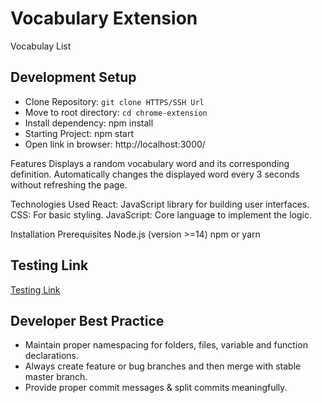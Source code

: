 # Vocabulary Extension

Vocabulay List

## Development Setup

- Clone Repository: `git clone HTTPS/SSH Url`
- Move to root directory: `cd chrome-extension`
- Install dependency: npm install
- Starting Project: npm start
- Open link in browser: http://localhost:3000/

Features
Displays a random vocabulary word and its corresponding definition.
Automatically changes the displayed word every 3 seconds without refreshing the page.

Technologies Used
React: JavaScript library for building user interfaces.
CSS: For basic styling.
JavaScript: Core language to implement the logic.

Installation Prerequisites
Node.js (version >=14)
npm or yarn

## Testing Link

[Testing Link](https://chrome-extension-omega.vercel.app/)

## Developer Best Practice

- Maintain proper namespacing for folders, files, variable and function declarations.
- Always create feature or bug branches and then merge with stable master branch.
- Provide proper commit messages & split commits meaningfully.

